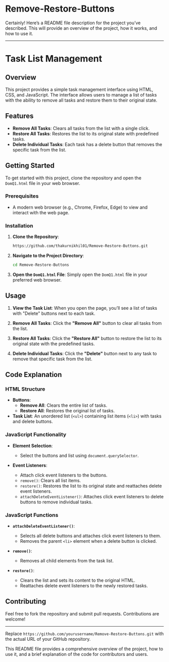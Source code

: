 # Remove-Restore-Buttons
Certainly! Here’s a README file description for the project you’ve described. This will provide an overview of the project, how it works, and how to use it.

---

# Task List Management

## Overview

This project provides a simple task management interface using HTML, CSS, and JavaScript. The interface allows users to manage a list of tasks with the ability to remove all tasks and restore them to their original state.

## Features

- **Remove All Tasks**: Clears all tasks from the list with a single click.
- **Restore All Tasks**: Restores the list to its original state with predefined tasks.
- **Delete Individual Tasks**: Each task has a delete button that removes the specific task from the list.

## Getting Started

To get started with this project, clone the repository and open the `DomQ1.html` file in your web browser.

### Prerequisites

- A modern web browser (e.g., Chrome, Firefox, Edge) to view and interact with the web page.

### Installation

1. **Clone the Repository**:
   ```sh
   https://github.com/thakurnikhil01/Remove-Restore-Buttons.git
   ```
2. **Navigate to the Project Directory**:
   ```sh
   cd Remove-Restore-Buttons
   ```
3. **Open the `DomQ1.html` File**:
   Simply open the `DomQ1.html` file in your preferred web browser.

## Usage

1. **View the Task List**:
   When you open the page, you’ll see a list of tasks with "Delete" buttons next to each task.

2. **Remove All Tasks**:
   Click the **"Remove All"** button to clear all tasks from the list.

3. **Restore All Tasks**:
   Click the **"Restore All"** button to restore the list to its original state with the predefined tasks.

4. **Delete Individual Tasks**:
   Click the **"Delete"** button next to any task to remove that specific task from the list.

## Code Explanation

### HTML Structure

- **Buttons**:
  - **Remove All**: Clears the entire list of tasks.
  - **Restore All**: Restores the original list of tasks.
- **Task List**: An unordered list (`<ul>`) containing list items (`<li>`) with tasks and delete buttons.

### JavaScript Functionality

- **Element Selection**:
  - Select the buttons and list using `document.querySelector`.
  
- **Event Listeners**:
  - Attach click event listeners to the buttons.
  - `remove()`: Clears all list items.
  - `restore()`: Restores the list to its original state and reattaches delete event listeners.
  - `attachDeleteEventListener()`: Attaches click event listeners to delete buttons to remove individual tasks.

### JavaScript Functions

- **`attachDeleteEventListener()`**: 
  - Selects all delete buttons and attaches click event listeners to them.
  - Removes the parent `<li>` element when a delete button is clicked.

- **`remove()`**:
  - Removes all child elements from the task list.

- **`restore()`**:
  - Clears the list and sets its content to the original HTML.
  - Reattaches delete event listeners to the newly restored tasks.

## Contributing

Feel free to fork the repository and submit pull requests. Contributions are welcome!


---

Replace `https://github.com/yourusername/Remove-Restore-Buttons.git` with the actual URL of your GitHub repository.

This README file provides a comprehensive overview of the project, how to use it, and a brief explanation of the code for contributors and users.
